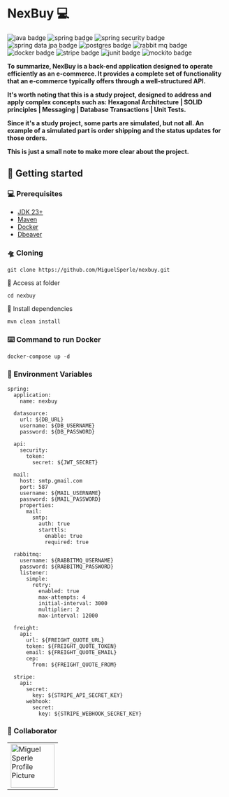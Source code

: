 <h1>NexBuy 💻</h1>

<p>
    <img src="https://img.shields.io/badge/java-%23ED8B00.svg?style=for-the-badge&logo=openjdk&logoColor=white" alt="java badge"/>
    <img src="https://img.shields.io/badge/spring-%236DB33F.svg?style=for-the-badge&logo=spring&logoColor=white" alt="spring badge"/>
    <img src="https://img.shields.io/badge/Spring%20Security-6DB33F?style=for-the-badge&logo=springsecurity&logoColor=white" alt="spring security badge" />
    <img src="https://img.shields.io/badge/Spring_data_jpa-6DB33F?style=for-the-badge&logo=SpringSecurity&logoColor=white" alt="spring data jpa badge" />
    <img src="https://img.shields.io/badge/postgres-%23316192.svg?style=for-the-badge&logo=postgresql&logoColor=white" alt="postgres badge"/>
    <img src="https://img.shields.io/badge/-rabbitmq-%23FF6600?style=for-the-badge&logo=rabbitmq&logoColor=white" alt="rabbit mq badge"/>
    <img src="https://img.shields.io/badge/docker-%230db7ed.svg?style=for-the-badge&logo=docker&logoColor=white" alt="docker badge"/>
    <img src="https://img.shields.io/badge/Stripe-5851DD?style=for-the-badge&logo=stripe&logoColor=white&colorB=blue" alt="stripe badge"/>
    <img src="https://img.shields.io/badge/junit-%23E33332?style=for-the-badge&logo=junit5&logoColor=white" alt="junit badge"/>
    <img src="https://img.shields.io/badge/Mockito-green?style=for-the-badge&&logo=mockito&logoColor=white" alt="mockito badge" />
</p>

<p>
    <b>
        To summarize, NexBuy is a back-end application designed to operate efficiently as an e-commerce. 
        It provides a complete set of functionality that an e-commerce typically offers through a well-structured API.
    </b>
</p>

<p>
    <b>
        It's worth noting that this is a study project, designed to address and apply complex concepts such as: 
        Hexagonal Architecture | SOLID principles | Messaging | Database Transactions | Unit Tests.
    </b>
</p>

<p>
    <b>
       Since it's a study project, some parts are simulated, but not all. 
       An example of a simulated part is order shipping and the status updates for those orders.
    </b>
</p>

<p>
    <b>
       This is just a small note to make more clear about the project.
    </b>
</p>

<h2>🚀 Getting started</h2>

<h3>💻 Prerequisites</h3>

- [JDK 23+](https://www.oracle.com/br/java/technologies/downloads/)
- [Maven](https://maven.apache.org/download.cgi)
- [Docker](https://docs.docker.com/)
- [Dbeaver](https://dbeaver.io/)

<h3>🛸 Cloning</h3>

```
git clone https://github.com/MiguelSperle/nexbuy.git
```

📂 Access at folder

```
cd nexbuy
```

📡 Install dependencies

```
mvn clean install
```

<h3>⌨️ Command to run Docker</h3>

```
docker-compose up -d
```

<h3>🔑 Environment Variables</h3>

```
spring:
  application:
    name: nexbuy

  datasource:
    url: ${DB_URL}
    username: ${DB_USERNAME}
    password: ${DB_PASSWORD}

  api:
    security:
      token:
        secret: ${JWT_SECRET}

  mail:
    host: smtp.gmail.com
    port: 587
    username: ${MAIL_USERNAME}
    password: ${MAIL_PASSWORD}
    properties:
      mail:
        smtp:
          auth: true
          starttls:
            enable: true
            required: true

  rabbitmq:
    username: ${RABBITMQ_USERNAME}
    password: ${RABBITMQ_PASSWORD}
    listener:
      simple:
        retry:
          enabled: true
          max-attempts: 4
          initial-interval: 3000
          multiplier: 2
          max-interval: 12000

  freight:
    api:
      url: ${FREIGHT_QUOTE_URL}
      token: ${FREIGHT_QUOTE_TOKEN}
      email: ${FREIGHT_QUOTE_EMAIL}
      cep:
        from: ${FREIGHT_QUOTE_FROM}

  stripe:
    api:
      secret:
        key: ${STRIPE_API_SECRET_KEY}
      webhook:
        secret:
          key: ${STRIPE_WEBHOOK_SECRET_KEY}
```

<h3>🤝 Collaborator</h3>

<table>
  <tr>
    <td>
      <a href="https://github.com/MiguelSperle">
        <img src="https://avatars.githubusercontent.com/u/102910354?v=4" width="100px;" alt="Miguel Sperle Profile Picture"/><br>
      </a>
    </td>
  </tr>
</table>